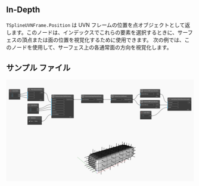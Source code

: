 ## In-Depth
`TSplineUVNFrame.Position` は UVN フレームの位置を点オブジェクトとして返します。このノードは、インデックスでこれらの要素を選択するときに、サーフェスの頂点または面の位置を視覚化するために使用できます。
次の例では、このノードを使用して、サーフェス上の各通常面の方向を視覚化します。

## サンプル ファイル

![Example](./Autodesk.DesignScript.Geometry.TSpline.TSplineUVNFrame.Position_img.jpg)
